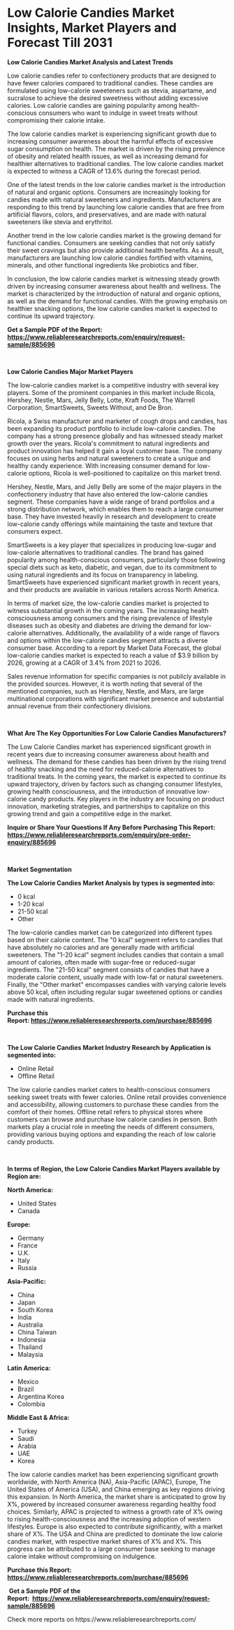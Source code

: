 <p><h1>Low Calorie Candies Market Insights, Market Players and Forecast Till 2031</h1></p><p><strong>Low Calorie Candies Market Analysis and Latest Trends</strong></p>
<p><p>Low calorie candies refer to confectionery products that are designed to have fewer calories compared to traditional candies. These candies are formulated using low-calorie sweeteners such as stevia, aspartame, and sucralose to achieve the desired sweetness without adding excessive calories. Low calorie candies are gaining popularity among health-conscious consumers who want to indulge in sweet treats without compromising their calorie intake.</p><p>The low calorie candies market is experiencing significant growth due to increasing consumer awareness about the harmful effects of excessive sugar consumption on health. The market is driven by the rising prevalence of obesity and related health issues, as well as increasing demand for healthier alternatives to traditional candies. The low calorie candies market is expected to witness a CAGR of 13.6% during the forecast period.</p><p>One of the latest trends in the low calorie candies market is the introduction of natural and organic options. Consumers are increasingly looking for candies made with natural sweeteners and ingredients. Manufacturers are responding to this trend by launching low calorie candies that are free from artificial flavors, colors, and preservatives, and are made with natural sweeteners like stevia and erythritol. </p><p>Another trend in the low calorie candies market is the growing demand for functional candies. Consumers are seeking candies that not only satisfy their sweet cravings but also provide additional health benefits. As a result, manufacturers are launching low calorie candies fortified with vitamins, minerals, and other functional ingredients like probiotics and fiber.</p><p>In conclusion, the low calorie candies market is witnessing steady growth driven by increasing consumer awareness about health and wellness. The market is characterized by the introduction of natural and organic options, as well as the demand for functional candies. With the growing emphasis on healthier snacking options, the low calorie candies market is expected to continue its upward trajectory.</p></p>
<p><strong>Get a Sample PDF of the Report:&nbsp; <a href="https://www.reliableresearchreports.com/enquiry/request-sample/885696">https://www.reliableresearchreports.com/enquiry/request-sample/885696</a></strong></p>
<p>&nbsp;</p>
<p><strong>Low Calorie Candies Major Market Players</strong></p>
<p><p>The low-calorie candies market is a competitive industry with several key players. Some of the prominent companies in this market include Ricola, Hershey, Nestle, Mars, Jelly Belly, Lotte, Kraft Foods, The Warrell Corporation, SmartSweets, Sweets Without, and De Bron.</p><p>Ricola, a Swiss manufacturer and marketer of cough drops and candies, has been expanding its product portfolio to include low-calorie candies. The company has a strong presence globally and has witnessed steady market growth over the years. Ricola's commitment to natural ingredients and product innovation has helped it gain a loyal customer base. The company focuses on using herbs and natural sweeteners to create a unique and healthy candy experience. With increasing consumer demand for low-calorie options, Ricola is well-positioned to capitalize on this market trend.</p><p>Hershey, Nestle, Mars, and Jelly Belly are some of the major players in the confectionery industry that have also entered the low-calorie candies segment. These companies have a wide range of brand portfolios and a strong distribution network, which enables them to reach a large consumer base. They have invested heavily in research and development to create low-calorie candy offerings while maintaining the taste and texture that consumers expect. </p><p>SmartSweets is a key player that specializes in producing low-sugar and low-calorie alternatives to traditional candies. The brand has gained popularity among health-conscious consumers, particularly those following special diets such as keto, diabetic, and vegan, due to its commitment to using natural ingredients and its focus on transparency in labeling. SmartSweets have experienced significant market growth in recent years, and their products are available in various retailers across North America. </p><p>In terms of market size, the low-calorie candies market is projected to witness substantial growth in the coming years. The increasing health consciousness among consumers and the rising prevalence of lifestyle diseases such as obesity and diabetes are driving the demand for low-calorie alternatives. Additionally, the availability of a wide range of flavors and options within the low-calorie candies segment attracts a diverse consumer base. According to a report by Market Data Forecast, the global low-calorie candies market is expected to reach a value of $3.9 billion by 2026, growing at a CAGR of 3.4% from 2021 to 2026.</p><p>Sales revenue information for specific companies is not publicly available in the provided sources. However, it is worth noting that several of the mentioned companies, such as Hershey, Nestle, and Mars, are large multinational corporations with significant market presence and substantial annual revenue from their confectionery divisions.</p></p>
<p>&nbsp;</p>
<p><strong>What Are The Key Opportunities For Low Calorie Candies Manufacturers?</strong></p>
<p><p>The Low Calorie Candies market has experienced significant growth in recent years due to increasing consumer awareness about health and wellness. The demand for these candies has been driven by the rising trend of healthy snacking and the need for reduced-calorie alternatives to traditional treats. In the coming years, the market is expected to continue its upward trajectory, driven by factors such as changing consumer lifestyles, growing health consciousness, and the introduction of innovative low-calorie candy products. Key players in the industry are focusing on product innovation, marketing strategies, and partnerships to capitalize on this growing trend and gain a competitive edge in the market.</p></p>
<p><strong>Inquire or Share Your Questions If Any Before Purchasing This Report: <a href="https://www.reliableresearchreports.com/enquiry/pre-order-enquiry/885696">https://www.reliableresearchreports.com/enquiry/pre-order-enquiry/885696</a></strong></p>
<p>&nbsp;</p>
<p><strong>Market Segmentation</strong></p>
<p><strong>The Low Calorie Candies Market Analysis by types is segmented into:</strong></p>
<p><ul><li>0 kcal</li><li>1-20 kcal</li><li>21-50 kcal</li><li>Other</li></ul></p>
<p><p>The low-calorie candies market can be categorized into different types based on their calorie content. The "0 kcal" segment refers to candies that have absolutely no calories and are generally made with artificial sweeteners. The "1-20 kcal" segment includes candies that contain a small amount of calories, often made with sugar-free or reduced-sugar ingredients. The "21-50 kcal" segment consists of candies that have a moderate calorie content, usually made with low-fat or natural sweeteners. Finally, the "Other market" encompasses candies with varying calorie levels above 50 kcal, often including regular sugar sweetened options or candies made with natural ingredients.</p></p>
<p><strong>Purchase this Report:&nbsp;<a href="https://www.reliableresearchreports.com/purchase/885696">https://www.reliableresearchreports.com/purchase/885696</a></strong></p>
<p>&nbsp;</p>
<p><strong>The Low Calorie Candies Market Industry Research by Application is segmented into:</strong></p>
<p><ul><li>Online Retail</li><li>Offline Retail</li></ul></p>
<p><p>The low calorie candies market caters to health-conscious consumers seeking sweet treats with fewer calories. Online retail provides convenience and accessibility, allowing customers to purchase these candies from the comfort of their homes. Offline retail refers to physical stores where customers can browse and purchase low calorie candies in person. Both markets play a crucial role in meeting the needs of different consumers, providing various buying options and expanding the reach of low calorie candy products.</p></p>
<p>&nbsp;</p>
<p><strong>In terms of Region, the Low Calorie Candies Market Players available by Region are:</strong></p>
<p>
    <p> <strong> North America: </strong>
        <ul>
            <li>United States</li>
            <li>Canada</li>
        </ul>
        </p> 
    <p> <strong> Europe: </strong>
        <ul>
            <li>Germany</li>
            <li>France</li>
            <li>U.K.</li>
            <li>Italy</li>
            <li>Russia</li>
        </ul>
        </p> 
    <p> <strong> Asia-Pacific: </strong>
        <ul>
            <li>China</li>
            <li>Japan</li>
            <li>South Korea</li>
            <li>India</li>
            <li>Australia</li>
            <li>China Taiwan</li>
            <li>Indonesia</li>
            <li>Thailand</li>
            <li>Malaysia</li>
        </ul>
        </p> 
    <p> <strong> Latin America: </strong>
        <ul>
            <li>Mexico</li>
            <li>Brazil</li>
            <li>Argentina Korea</li>
            <li>Colombia</li>
        </ul>
        </p> 
    <p> <strong> Middle East & Africa: </strong>
        <ul>
            <li>Turkey</li>
            <li>Saudi</li>
            <li>Arabia</li>
            <li>UAE</li>
            <li>Korea</li>
        </ul>
    </p>
    </p>
<p><p>The low calorie candies market has been experiencing significant growth worldwide, with North America (NA), Asia-Pacific (APAC), Europe, The United States of America (USA), and China emerging as key regions driving this expansion. In North America, the market share is anticipated to grow by X%, powered by increased consumer awareness regarding healthy food choices. Similarly, APAC is projected to witness a growth rate of X% owing to rising health-consciousness and the increasing adoption of western lifestyles. Europe is also expected to contribute significantly, with a market share of X%. The USA and China are predicted to dominate the low calorie candies market, with respective market shares of X% and X%. This progress can be attributed to a large consumer base seeking to manage calorie intake without compromising on indulgence.</p></p>
<p><strong>Purchase this Report: <a href="https://www.reliableresearchreports.com/purchase/885696">https://www.reliableresearchreports.com/purchase/885696</a></strong></p>
<p>&nbsp;<strong>Get a Sample PDF of the Report:&nbsp;&nbsp;<a href="https://www.reliableresearchreports.com/enquiry/request-sample/885696">https://www.reliableresearchreports.com/enquiry/request-sample/885696</a></strong></p>
<p><strong></strong></p>
<p>Check more reports on https://www.reliableresearchreports.com/</p>